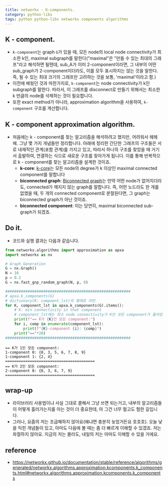 ```yaml
---
title: networkx - K-components.
category: python-libs
tags: python python-libs networkx components algorithms
---
```


## K - component.

- `k-component`는 graph `G`가 있을 때, 모든 node의 local node connectivity가 최소한 k인, maximal subgraph를 말한다("maximal"은 "만들 수 있는 최대의 그래프"라고 해석하면 될텐데, sub_A가 이미 2-component이라면, 그 내부의 어떤 sub_graph가 2-component이더라도, 이를 모두 표시하지는 않는 것을 말한다. 즉, 될 수 있는 최대 크기의 그래프만 고려하는 것을 보통, 'maximal'이라고 함.)
- 이전에 배웠던 것과 마찬가지로, `k-component`는 node connectivity가 k인 subgraph를 말한다. 따라서, 이 그래프를 disconnect로 만들기 위해서는 최소한 k 만큼의 node를 삭제하는 것이 필요합니다. 
- 또한 exact method가 아니라, approximation algorithm을 사용하여, `k-component` 구조를 계산합니다. 

## K - component approximation algorithm.

- 처음에는 k - component를 찾는 알고리즘을 해석하려고 했지만, 어려워서 헤헤헤. 그냥 몇 가지 개념들만 정리합니다. 아래에 정리한 간단한 그래프의 구조들은 서로 내재적인 관계(포함 관계)를 가지고 있고, 따라서 하나의 구조를 찾았을 때 거기서 출발하여, 연결하는 식으로 새로운 구조를 찾아가게 됩니다. 이를 통해 반복적으로 k - component를 찾는 알고리즘을 설계한 것이죠.
    - **k-core**: [k-core](https://networkx.github.io/documentation/stable/reference/algorithms/generated/networkx.algorithms.core.k_core.html)는 모든 node의 degree가 k 이상인 maximal connected component를 말합니다
    - **biconnected graph**: [Biconnected graph](https://en.wikipedia.org/wiki/Biconnected_graph)는 만약 어떤 node가 없어지더라도, connected가 깨지지 않는 graph를 말합니다. 즉, 어떤 노드라도 한 개를 없앴을 때, 두 개의 connected component로 분절된다면, 그 graph는 biconnected graph가 아닌 것이죠.
    - **biconnected component**: 이는 당연히, maximal biconnected sub-graph가 되겠죠. 

## Do it. 

- 코드와 실행 결과는 다음과 같습니다. 


```python
from networkx.algorithms import approximation as apxa
import networkx as nx

# Graph Generation
G = nx.Graph()
N = 10
p = 0.2
G = nx.fast_gnp_random_graph(N, p, 0)

########################################################
# apxa.k_components(G)
# dictionary(K: compoent_lst)의 형태로 리턴.
for K, component_lst in apxa.k_components(G).items():
    # K: min connectivity in that component
    # component_lst에는 최소 node connectivity가 K인 모든 component가 들어있음.
    print(f"== K가 {K}인 모든 component:")
    for i, comp in enumerate(component_lst):
        print(f"{K}-component {i}: {comp}")
    print("=="*20)
########################################################
```

```
== K가 1인 모든 component:
1-component 0: {0, 3, 5, 6, 7, 8, 9}
1-component 1: {2, 4}
========================================
== K가 2인 모든 component:
2-component 0: {0, 3, 6, 7, 9}
========================================
```

## wrap-up

- 라이브러리 사용법이냐 사실 그대로 콜해서 그냥 쓰면 되는거고, 내부의 알고리즘들이 어떻게 흘러가는지를 아는 것이 더 중요한데, 아 그건 너무 멀고도 험한 길입니다.
- 그러나, 요즘의 저는 조급해하지 않아요(왜냐면 충분히 늦었거든요 호호호). 오늘 낯을 익힌 개념들이 있고, 아마도 다음에 볼 때는 좀 더 빠르게 이해할 수 있겠죠. 저는 좌절하지 않아요. 지금의 저는 몰라도, 내일의 저는 아마도 이해할 수 있을 거에요.

## reference

- <https://networkx.github.io/documentation/stable/reference/algorithms/generated/networkx.algorithms.approximation.kcomponents.k_components.html#networkx.algorithms.approximation.kcomponents.k_components>